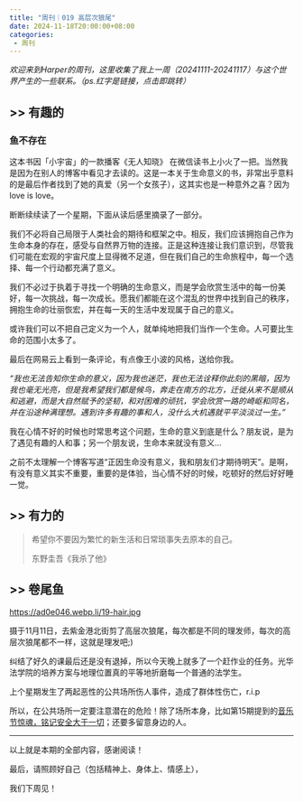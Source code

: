```yaml
---
title: "周刊｜019 高层次狼尾"
date: 2024-11-18T20:00:00+08:00
categories:
 - 周刊 
---
```



*欢迎来到Harper的周刊，这里收集了我上一周（20241111-20241117）与这个世界产生的一些联系。（ps.红字是链接，点击即跳转）*

## >> 有趣的

### 鱼不存在

这本书因「小宇宙」的一款播客《无人知晓》 在微信读书上小火了一把。当然我是因为在别人的博客中看见才去读的。这是一本关于生命意义的书，非常出乎意料的是最后作者找到了她的真爱（另一个女孩子），这其实也是一种意外之喜？因为love is love。

断断续续读了一个星期，下面从读后感里摘录了一部分。

我们不必将自己局限于人类社会的期待和框架之中。相反，我们应该拥抱自己作为生命本身的存在，感受与自然界万物的连接。正是这种连接让我们意识到，尽管我们可能在宏观的宇宙尺度上显得微不足道，但在我们自己的生命旅程中，每一个选择、每一个行动都充满了意义。

我们不必过于执着于寻找一个明确的生命意义，而是学会欣赏生活中的每一份美好，每一次挑战，每一次成长。愿我们都能在这个混乱的世界中找到自己的秩序，拥抱生命的壮丽恢宏，并在每一天的生活中发现属于自己的意义。

或许我们可以不把自己定义为一个人，就单纯地把我们当作一个生命。人可要比生命的范围小太多了。

最后在网易云上看到一条评论，有点像王小波的风格，送给你我。

*“我也无法告知你生命的意义，因为我也迷茫，我也无法诠释你此刻的黑暗，因为我也毫无光亮，但是我希望我们都是候鸟，奔走在南方的北方，迁徙从来不是顺从和逃避，而是大自然赋予的坚韧，和对困难的顽抗，学会欣赏一路的崎岖和同名，并在沿途种满理想。遇到许多有趣的事和人，没什么大机遇就平平淡淡过一生。”* 

我在心情不好的时候也时常思考这个问题，生命的意义到底是什么？朋友说，是为了遇见有趣的人和事；另一个朋友说，生命本来就没有意义...

之前不太理解一个博客写道“正因生命没有意义，我和朋友们才期待明天”。是啊，有没有意义其实不重要，重要的是体验，当心情不好的时候，吃顿好的然后好好睡一觉。
## >> 有力的

>希望你不要因为繁忙的新生活和日常琐事失去原本的自己。 
>
>东野圭吾《我杀了他》

## >> 卷尾鱼

https://ad0e046.webp.li/19-hair.jpg

摄于11月11日，去紫金港北街剪了高层次狼尾，每次都是不同的理发师，每次的高层次狼尾都不一样，这就是理发吧;)

纠结了好久的课最后还是没有退掉，所以今天晚上就多了一个赶作业的任务。光华法学院的培养方案与地理位置真的平等地折磨每一个普通的法学生。

上个星期发生了两起恶性的公共场所伤人事件，造成了群体性伤亡，r.i.p

所以，在公共场所一定要注意潜在的危险！除了场所本身，比如第15期提到的[音乐节惊魂，铭记安全大于一切](https://wiki.eryajf.net/pages/6baaa2)；还要多留意身边的人。

---

以上就是本期的全部内容，感谢阅读！

最后，请照顾好自己（包括精神上、身体上、情感上），

我们下周见！

